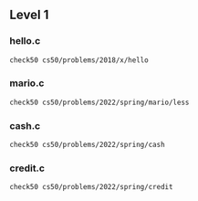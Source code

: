 ## Level 1


### hello.c
```sh
check50 cs50/problems/2018/x/hello
```

### mario.c
```sh
check50 cs50/problems/2022/spring/mario/less
```

### cash.c
```sh
check50 cs50/problems/2022/spring/cash
```

### credit.c
```sh
check50 cs50/problems/2022/spring/credit
```